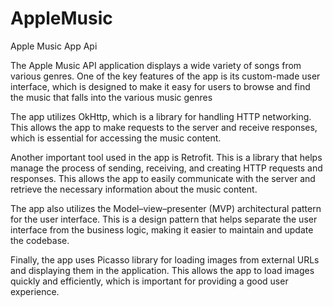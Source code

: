 # AppleMusic
Apple Music App Api

The Apple Music API application displays a wide variety of songs from various genres.
One of the key features of the app is its custom-made user interface, which is designed to make it easy for users to browse and find the music that falls into the various music genres 

The app utilizes OkHttp, which is a library for handling HTTP networking. This allows the app to make requests to the server and receive responses, which is essential for accessing the music content.

Another important tool used in the app is Retrofit. This is a library that helps manage the process of sending, receiving, and creating HTTP requests and responses. This allows the app to easily communicate with the server and retrieve the necessary information about the music content.

The app also utilizes the Model–view–presenter (MVP) architectural pattern for the user interface. This is a design pattern that helps separate the user interface from the business logic, making it easier to maintain and update the codebase.

Finally, the app uses Picasso library for loading images from external URLs and displaying them in the application. This allows the app to load images quickly and efficiently, which is important for providing a good user experience.
